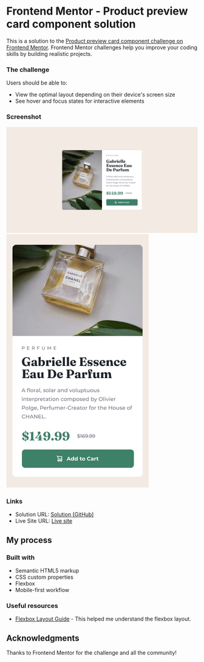 # Frontend Mentor - Product preview card component solution

This is a solution to the [Product preview card component challenge on Frontend Mentor](https://www.frontendmentor.io/challenges/product-preview-card-component-GO7UmttRfa). Frontend Mentor challenges help you improve your coding skills by building realistic projects. 

### The challenge

Users should be able to:

- View the optimal layout depending on their device's screen size
- See hover and focus states for interactive elements

### Screenshot

![](./design/desktop-design.jpg)
![](./design/mobile-design.jpg)


### Links

- Solution URL: [Solution (GitHub)](https://github.com/ImagineBillie/Product-preview-card.git)
- Live Site URL: [Live site](https://imaginebillie.github.io/Product-preview-card/)

## My process

### Built with

- Semantic HTML5 markup
- CSS custom properties
- Flexbox
- Mobile-first workflow

### Useful resources

- [Flexbox Layout Guide](https://css-tricks.com/snippets/css/a-guide-to-flexbox/) - This helped me understand the flexbox layout.

## Acknowledgments

Thanks to Frontend Mentor for the challenge and all the community!
